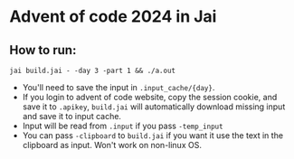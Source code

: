# Advent of code 2024 in Jai

## How to run:

```
jai build.jai - -day 3 -part 1 && ./a.out
```

* You'll need to save the input in `.input_cache/{day}`.
* If you login to advent of code website, copy the session cookie,
and save it to `.apikey`, `build.jai` will automatically download missing input and save it to input cache.
* Input will be read from `.input` if you pass `-temp_input`
* You can pass `-clipboard` to `build.jai` if you want it use the text in the clipboard as input. Won't work on non-linux OS.